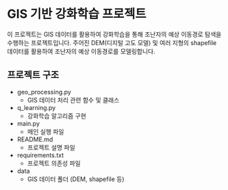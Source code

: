 # GIS 기반 강화학습 프로젝트

이 프로젝트는 GIS 데이터를 활용하여 강화학습을 통해 조난자의 예상 이동경로 탐색을 수행하는 프로젝트입니다. 주어진 DEM(디지털 고도 모델) 및 여러 지형의 shapefile 데이터를 활용하여 조난자의 예상 이동경로를 모델링합니다.

## 프로젝트 구조

- geo_processing.py 
    - GIS 데이터 처리 관련 함수 및 클래스
- q_learning.py 
    - 강화학습 알고리즘 구현
- main.py 
    - 메인 실행 파일
- README.md
    - 프로젝트 설명 파일
- requirements.txt 
    - 프로젝트 의존성 파일
- data 
    - GIS 데이터 폴더 (DEM, shapefile 등)
